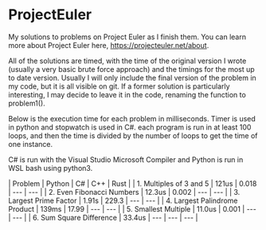 # ProjectEuler

My solutions to problems on Project Euler as I finish them. You can learn more about Project Euler here, https://projecteuler.net/about.

All of the solutions are timed, with the time of the original version I wrote (usually a very basic brute force approach) and the timings for the most up to date version. Usually I will only include the final version of the problem in my code, but it is all visible on git. If a former solution is particularly interesting, I may decide to leave it in the code, renaming the function to problem1().

Below is the execution time for each problem in milliseconds. Timer is used in python and stopwatch is used in C#. each program is run in at least 100 loops, and then the time is divided by the number of loops to get the time of one instance.

C# is run with the Visual Studio Microsoft Compiler and Python is run in WSL bash using python3.

| Problem | Python | C# | C++ | Rust |
| 1. Multiples of 3 and 5 | 121us | 0.018 | --- | --- | 
| 2. Even Fibonacci Numbers | 12.3us | 0.002 | --- | --- | 
| 3. Largest Prime Factor | 1.91s | 229.3 | --- | --- | 
| 4. Largest Palindrome Product | 139ms | 17.99 | --- | --- | 
| 5. Smallest Multiple | 11.0us | 0.001 | --- | --- | 
| 6. Sum Square Difference | 33.4us | --- | --- | --- | 
